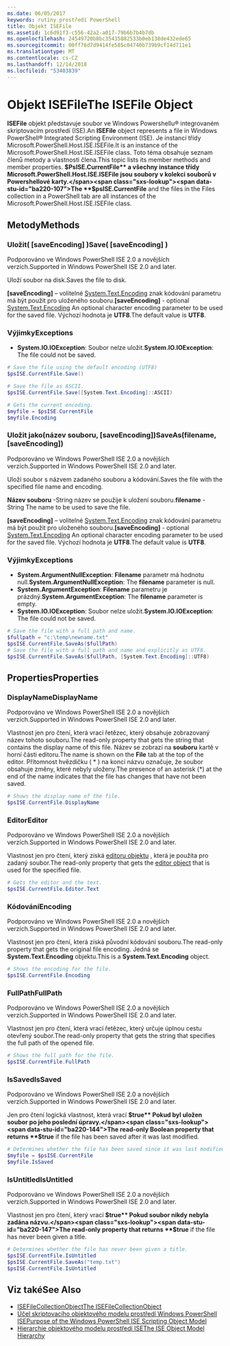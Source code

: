 ```yaml
---
ms.date: 06/05/2017
keywords: rutiny prostředí PowerShell
title: Objekt ISEFile
ms.assetid: 1c6d91f3-c556-42a2-a017-79b6b7b4b7db
ms.openlocfilehash: 24549720b8bc35435882533b0eb138de432ede65
ms.sourcegitcommit: 00ff76d7d9414fe585c04740b739b9cf14d711e1
ms.translationtype: MT
ms.contentlocale: cs-CZ
ms.lasthandoff: 12/14/2018
ms.locfileid: "53403839"
---
```

# <a name="the-isefile-object"></a><span data-ttu-id="ba220-103">Objekt ISEFile</span><span class="sxs-lookup"><span data-stu-id="ba220-103">The ISEFile Object</span></span>

<span data-ttu-id="ba220-104">**ISEFile** objekt představuje soubor ve Windows Powershellu® integrovaném skriptovacím prostředí (ISE).</span><span class="sxs-lookup"><span data-stu-id="ba220-104">An **ISEFile** object represents a file in Windows PowerShell® Integrated Scripting Environment (ISE).</span></span> <span data-ttu-id="ba220-105">Je instancí třídy Microsoft.PowerShell.Host.ISE.ISEFile.</span><span class="sxs-lookup"><span data-stu-id="ba220-105">It is an instance of the Microsoft.PowerShell.Host.ISE.ISEFile class.</span></span> <span data-ttu-id="ba220-106">Toto téma obsahuje seznam členů metody a vlastnosti člena.</span><span class="sxs-lookup"><span data-stu-id="ba220-106">This topic lists its member methods and member properties.</span></span> <span data-ttu-id="ba220-107">**$PsISE.CurrentFile** a všechny instance třídy Microsoft.PowerShell.Host.ISE.ISEFile jsou soubory v kolekci souborů v Powershellové karty.</span><span class="sxs-lookup"><span data-stu-id="ba220-107">The **$psISE.CurrentFile** and the files in the Files collection in a PowerShell tab are all instances of the Microsoft.PowerShell.Host.ISE.ISEFile class.</span></span>

## <a name="methods"></a><span data-ttu-id="ba220-108">Metody</span><span class="sxs-lookup"><span data-stu-id="ba220-108">Methods</span></span>

### <a name="save-saveencoding-"></a><span data-ttu-id="ba220-109">Uložit\( \[saveEncoding\] \)</span><span class="sxs-lookup"><span data-stu-id="ba220-109">Save\( \[saveEncoding\] \)</span></span>

<span data-ttu-id="ba220-110">Podporováno ve Windows PowerShell ISE 2.0 a novějších verzích.</span><span class="sxs-lookup"><span data-stu-id="ba220-110">Supported in Windows PowerShell ISE 2.0 and later.</span></span>

<span data-ttu-id="ba220-111">Uloží soubor na disk.</span><span class="sxs-lookup"><span data-stu-id="ba220-111">Saves the file to disk.</span></span>

<span data-ttu-id="ba220-112">**\[saveEncoding\]**  – volitelné [System.Text.Encoding](https://msdn.microsoft.com/library/system.text.encoding.aspx) znak kódování parametru má být použit pro uloženého souboru.</span><span class="sxs-lookup"><span data-stu-id="ba220-112">**\[saveEncoding\]** - optional [System.Text.Encoding](https://msdn.microsoft.com/library/system.text.encoding.aspx) An optional character encoding parameter to be used for the saved file.</span></span> <span data-ttu-id="ba220-113">Výchozí hodnota je **UTF8**.</span><span class="sxs-lookup"><span data-stu-id="ba220-113">The default value is **UTF8**.</span></span>

### <a name="exceptions"></a><span data-ttu-id="ba220-114">Výjimky</span><span class="sxs-lookup"><span data-stu-id="ba220-114">Exceptions</span></span>

- <span data-ttu-id="ba220-115">**System.IO.IOException**: Soubor nelze uložit.</span><span class="sxs-lookup"><span data-stu-id="ba220-115">**System.IO.IOException**: The file could not be saved.</span></span>

```powershell
# Save the file using the default encoding (UTF8)
$psISE.CurrentFile.Save()

# Save the file as ASCII.
$psISE.CurrentFile.Save([System.Text.Encoding]::ASCII)

# Gets the current encoding.
$myfile = $psISE.CurrentFile
$myfile.Encoding
```

### <a name="saveasfilename-saveencoding"></a><span data-ttu-id="ba220-116">Uložit jako\(název souboru, \[saveEncoding\]\)</span><span class="sxs-lookup"><span data-stu-id="ba220-116">SaveAs\(filename, \[saveEncoding\]\)</span></span>

<span data-ttu-id="ba220-117">Podporováno ve Windows PowerShell ISE 2.0 a novějších verzích.</span><span class="sxs-lookup"><span data-stu-id="ba220-117">Supported in Windows PowerShell ISE 2.0 and later.</span></span>

<span data-ttu-id="ba220-118">Uloží soubor s názvem zadaného souboru a kódování.</span><span class="sxs-lookup"><span data-stu-id="ba220-118">Saves the file with the specified file name and encoding.</span></span>

<span data-ttu-id="ba220-119">**Název souboru** -String název se použije k uložení souboru.</span><span class="sxs-lookup"><span data-stu-id="ba220-119">**filename** - String The name to be used to save the file.</span></span>

<span data-ttu-id="ba220-120">**\[saveEncoding\]**  – volitelné [System.Text.Encoding](https://msdn.microsoft.com/library/system.text.encoding.aspx) znak kódování parametru má být použit pro uloženého souboru.</span><span class="sxs-lookup"><span data-stu-id="ba220-120">**\[saveEncoding\]** - optional [System.Text.Encoding](https://msdn.microsoft.com/library/system.text.encoding.aspx) An optional character encoding parameter to be used for the saved file.</span></span> <span data-ttu-id="ba220-121">Výchozí hodnota je **UTF8**.</span><span class="sxs-lookup"><span data-stu-id="ba220-121">The default value is **UTF8**.</span></span>

### <a name="exceptions"></a><span data-ttu-id="ba220-122">Výjimky</span><span class="sxs-lookup"><span data-stu-id="ba220-122">Exceptions</span></span>

- <span data-ttu-id="ba220-123">**System.ArgumentNullException**: **Filename** parametr má hodnotu null.</span><span class="sxs-lookup"><span data-stu-id="ba220-123">**System.ArgumentNullException**: The **filename** parameter is null.</span></span>
- <span data-ttu-id="ba220-124">**System.ArgumentException**: **Filename** parametru je prázdný.</span><span class="sxs-lookup"><span data-stu-id="ba220-124">**System.ArgumentException**: The **filename** parameter is empty.</span></span>
- <span data-ttu-id="ba220-125">**System.IO.IOException**: Soubor nelze uložit.</span><span class="sxs-lookup"><span data-stu-id="ba220-125">**System.IO.IOException**: The file could not be saved.</span></span>

```powershell
# Save the file with a full path and name.
$fullpath = "c:\temp\newname.txt"
$psISE.CurrentFile.SaveAs($fullPath)
# Save the file with a full path and name and explicitly as UTF8.
$psISE.CurrentFile.SaveAs($fullPath, [System.Text.Encoding]::UTF8)
```

## <a name="properties"></a><span data-ttu-id="ba220-126">Properties</span><span class="sxs-lookup"><span data-stu-id="ba220-126">Properties</span></span>

### <a name="displayname"></a><span data-ttu-id="ba220-127">DisplayName</span><span class="sxs-lookup"><span data-stu-id="ba220-127">DisplayName</span></span>

<span data-ttu-id="ba220-128">Podporováno ve Windows PowerShell ISE 2.0 a novějších verzích.</span><span class="sxs-lookup"><span data-stu-id="ba220-128">Supported in Windows PowerShell ISE 2.0 and later.</span></span>

<span data-ttu-id="ba220-129">Vlastnost jen pro čtení, která vrací řetězec, který obsahuje zobrazovaný název tohoto souboru.</span><span class="sxs-lookup"><span data-stu-id="ba220-129">The read-only property that gets the string that contains the display name of this file.</span></span> <span data-ttu-id="ba220-130">Název se zobrazí na **souboru** kartě v horní části editoru.</span><span class="sxs-lookup"><span data-stu-id="ba220-130">The name is shown on the **File** tab at the top of the editor.</span></span> <span data-ttu-id="ba220-131">Přítomnost hvězdičku \( \* \) na konci názvu označuje, že soubor obsahuje změny, které nebyly uloženy.</span><span class="sxs-lookup"><span data-stu-id="ba220-131">The presence of an asterisk \(\*\) at the end of the name indicates that the file has changes that have not been saved.</span></span>

```powershell
# Shows the display name of the file.
$psISE.CurrentFile.DisplayName
```

### <a name="editor"></a><span data-ttu-id="ba220-132">Editor</span><span class="sxs-lookup"><span data-stu-id="ba220-132">Editor</span></span>

<span data-ttu-id="ba220-133">Podporováno ve Windows PowerShell ISE 2.0 a novějších verzích.</span><span class="sxs-lookup"><span data-stu-id="ba220-133">Supported in Windows PowerShell ISE 2.0 and later.</span></span>

<span data-ttu-id="ba220-134">Vlastnost jen pro čtení, který získá [editoru objektu](The-ISEEditor-Object.md) , která je použita pro zadaný soubor.</span><span class="sxs-lookup"><span data-stu-id="ba220-134">The read-only property that gets the [editor object](The-ISEEditor-Object.md) that is used for the specified file.</span></span>

```powershell
# Gets the editor and the text.
$psISE.CurrentFile.Editor.Text
```

### <a name="encoding"></a><span data-ttu-id="ba220-135">Kódování</span><span class="sxs-lookup"><span data-stu-id="ba220-135">Encoding</span></span>

<span data-ttu-id="ba220-136">Podporováno ve Windows PowerShell ISE 2.0 a novějších verzích.</span><span class="sxs-lookup"><span data-stu-id="ba220-136">Supported in Windows PowerShell ISE 2.0 and later.</span></span>

<span data-ttu-id="ba220-137">Vlastnost jen pro čtení, která získá původní kódování souboru.</span><span class="sxs-lookup"><span data-stu-id="ba220-137">The read-only property that gets the original file encoding.</span></span> <span data-ttu-id="ba220-138">Jedná se **System.Text.Encoding** objektu.</span><span class="sxs-lookup"><span data-stu-id="ba220-138">This is a **System.Text.Encoding** object.</span></span>

```powershell
# Shows the encoding for the file.
$psISE.CurrentFile.Encoding
```

### <a name="fullpath"></a><span data-ttu-id="ba220-139">FullPath</span><span class="sxs-lookup"><span data-stu-id="ba220-139">FullPath</span></span>

<span data-ttu-id="ba220-140">Podporováno ve Windows PowerShell ISE 2.0 a novějších verzích.</span><span class="sxs-lookup"><span data-stu-id="ba220-140">Supported in Windows PowerShell ISE 2.0 and later.</span></span>

<span data-ttu-id="ba220-141">Vlastnost jen pro čtení, která vrací řetězec, který určuje úplnou cestu otevřený soubor.</span><span class="sxs-lookup"><span data-stu-id="ba220-141">The read-only property that gets the string that specifies the full path of the opened file.</span></span>

```powershell
# Shows the full path for the file.
$psISE.CurrentFile.FullPath
```

### <a name="issaved"></a><span data-ttu-id="ba220-142">IsSaved</span><span class="sxs-lookup"><span data-stu-id="ba220-142">IsSaved</span></span>

<span data-ttu-id="ba220-143">Podporováno ve Windows PowerShell ISE 2.0 a novějších verzích.</span><span class="sxs-lookup"><span data-stu-id="ba220-143">Supported in Windows PowerShell ISE 2.0 and later.</span></span>

<span data-ttu-id="ba220-144">Jen pro čtení logická vlastnost, která vrací **$true** Pokud byl uložen soubor po jeho poslední úpravy.</span><span class="sxs-lookup"><span data-stu-id="ba220-144">The read-only Boolean property that returns **$true** if the file has been saved after it was last modified.</span></span>

```powershell
# Determines whether the file has been saved since it was last modified.
$myfile = $psISE.CurrentFile
$myfile.IsSaved
```

### <a name="isuntitled"></a><span data-ttu-id="ba220-145">IsUntitled</span><span class="sxs-lookup"><span data-stu-id="ba220-145">IsUntitled</span></span>

<span data-ttu-id="ba220-146">Podporováno ve Windows PowerShell ISE 2.0 a novějších verzích.</span><span class="sxs-lookup"><span data-stu-id="ba220-146">Supported in Windows PowerShell ISE 2.0 and later.</span></span>

<span data-ttu-id="ba220-147">Vlastnost jen pro čtení, který vrací **$true** Pokud soubor nikdy nebyla zadána názvu.</span><span class="sxs-lookup"><span data-stu-id="ba220-147">The read-only property that returns **$true** if the file has never been given a title.</span></span>

```powershell
# Determines whether the file has never been given a title.
$psISE.CurrentFile.IsUntitled
$psISE.CurrentFile.SaveAs("temp.txt")
$psISE.CurrentFile.IsUntitled
```

## <a name="see-also"></a><span data-ttu-id="ba220-148">Viz také</span><span class="sxs-lookup"><span data-stu-id="ba220-148">See Also</span></span>

- [<span data-ttu-id="ba220-149">ISEFileCollectionObject</span><span class="sxs-lookup"><span data-stu-id="ba220-149">The ISEFileCollectionObject</span></span>](The-ISEFileCollection-Object.md)
- [<span data-ttu-id="ba220-150">Účel skriptovacího objektového modelu prostředí Windows PowerShell ISE</span><span class="sxs-lookup"><span data-stu-id="ba220-150">Purpose of the Windows PowerShell ISE Scripting Object Model</span></span>](Purpose-of-the-Windows-PowerShell-ISE-Scripting-Object-Model.md)
- [<span data-ttu-id="ba220-151">Hierarchie objektového modelu prostředí ISE</span><span class="sxs-lookup"><span data-stu-id="ba220-151">The ISE Object Model Hierarchy</span></span>](The-ISE-Object-Model-Hierarchy.md)
